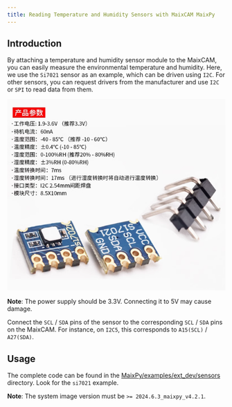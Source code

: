 ```yaml
---
title: Reading Temperature and Humidity Sensors with MaixCAM MaixPy
---
```


## Introduction

By attaching a temperature and humidity sensor module to the MaixCAM, you can easily measure the environmental temperature and humidity. Here, we use the `Si7021` sensor as an example, which can be driven using `I2C`. For other sensors, you can request drivers from the manufacturer and use `I2C` or `SPI` to read data from them.

![](../../assets/si7021.png)

**Note**: The power supply should be 3.3V. Connecting it to 5V may cause damage.

Connect the `SCL` / `SDA` pins of the sensor to the corresponding `SCL` / `SDA` pins on the MaixCAM. For instance, on `I2C5`, this corresponds to `A15(SCL)` / `A27(SDA)`.

## Usage

The complete code can be found in the [MaixPy/examples/ext_dev/sensors](https://github.com/sipeed/MaixPy/blob/main/examples/ext_dev/sensors) directory. Look for the `si7021` example.

**Note**: The system image version must be `>= 2024.6.3_maixpy_v4.2.1`.

